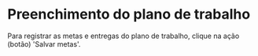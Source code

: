 # Preenchimento do plano de trabalho

Para registrar as metas e entregas do plano de trabalho, clique na ação (botão) 'Salvar metas'.

